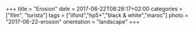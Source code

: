 +++
title = "Erosion"
date = 2017-06-22T08:28:17+02:00
categories = ["film", "turista"]
tags = ["ilford","hp5+","black & white","maroc"]
photo = "2017-06-22-erosion"
orientation = "landscape"
+++
